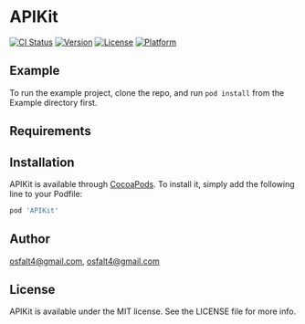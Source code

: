 # APIKit

[![CI Status](https://img.shields.io/travis/osfalt4@gmail.com/APIKit.svg?style=flat)](https://travis-ci.org/osfalt4@gmail.com/APIKit)
[![Version](https://img.shields.io/cocoapods/v/APIKit.svg?style=flat)](https://cocoapods.org/pods/APIKit)
[![License](https://img.shields.io/cocoapods/l/APIKit.svg?style=flat)](https://cocoapods.org/pods/APIKit)
[![Platform](https://img.shields.io/cocoapods/p/APIKit.svg?style=flat)](https://cocoapods.org/pods/APIKit)

## Example

To run the example project, clone the repo, and run `pod install` from the Example directory first.

## Requirements

## Installation

APIKit is available through [CocoaPods](https://cocoapods.org). To install
it, simply add the following line to your Podfile:

```ruby
pod 'APIKit'
```

## Author

osfalt4@gmail.com, osfalt4@gmail.com

## License

APIKit is available under the MIT license. See the LICENSE file for more info.

